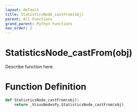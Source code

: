 ```yaml
---
layout: default
title: StatisticsNode_castFrom(obj)
parent: All Functions
grand_parent: Python Functions
nav_order: 2
---
```


# StatisticsNode_castFrom(obj)

Describe function here.

# Function Definition

```python
def StatisticsNode_castFrom(obj):
    return _VisusNodesPy.StatisticsNode_castFrom(obj)
```